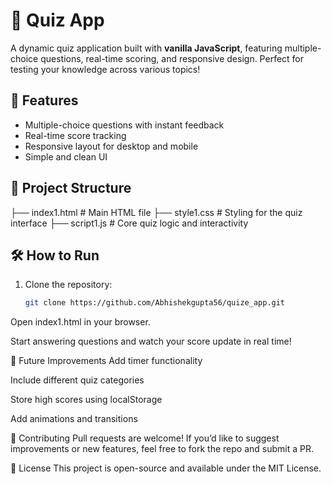 # 🧠 Quiz App

A dynamic quiz application built with **vanilla JavaScript**, featuring multiple-choice questions, real-time scoring, and responsive design. Perfect for testing your knowledge across various topics!

## 🚀 Features

- Multiple-choice questions with instant feedback
- Real-time score tracking
- Responsive layout for desktop and mobile
- Simple and clean UI

## 📂 Project Structure

├── index1.html # Main HTML file 
├── style1.css # Styling for the quiz interface 
├── script1.js # Core quiz logic and interactivity


## 🛠️ How to Run

1. Clone the repository:
   ```bash
   git clone https://github.com/Abhishekgupta56/quize_app.git
Open index1.html in your browser.

Start answering questions and watch your score update in real time!

📌 Future Improvements
Add timer functionality

Include different quiz categories

Store high scores using localStorage

Add animations and transitions

🤝 Contributing
Pull requests are welcome! If you’d like to suggest improvements or new features, feel free to fork the repo and submit a PR.

📄 License
This project is open-source and available under the MIT License.
